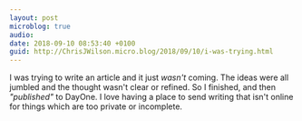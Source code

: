 ```yaml
---
layout: post
microblog: true
audio: 
date: 2018-09-10 08:53:40 +0100
guid: http://ChrisJWilson.micro.blog/2018/09/10/i-was-trying.html
---
```

I was trying to write an article and it just *wasn't* coming. The ideas were all jumbled and the thought wasn't clear or refined. So I finished, and then _"published"_ to DayOne. I love having a place to send writing that isn't online for things which are too private or incomplete.
